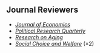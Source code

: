 ## Journal Reviewers

<ul style="margin:0 0 20px;">
  <li><a href="https://www.springer.com/journal/712"><em>Journal of Economics</em></a></li>
  <li><a href="https://journals.sagepub.com/home/prq"><em>Political Research Quarterly</em></a></li>
  <li><a href="https://journals.sagepub.com/home/roa"><em>Research on Aging</em></a></li>
  <li><a href="https://www.springer.com/journal/355"><em>Social Choice and Welfare</em></a> (×2)</li>

</ul>